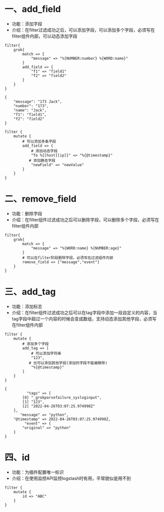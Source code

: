 # 一、add_field

- 功能：添加字段
- 介绍：在filter过滤成功之后，可以添加字段，可以添加多个字段，必须写在filter组件内部，可以动态添加字段

```
filter{
    grok{
        match => {
            "message" => "%{NUMBER:number} %{WORD:name}"
        }
	    add_field => {
	        "f1" => "field1"
	        "f2" => "field2"
	    }
	}
}
```

```
{
    "message": "173 Jack",
    "number": "173",
    "name": "Jack",
    "f1": "field1",
    "f2": "field2"
}
```

```
filter {
    mutate {
    	# 可以添加多条字段
        add_field => {
        	# 添加动态字段
            "To %{[host][ip]}" => "%{@timestamp}"
           # 添加静态字段
            "newField" => "newValue"
        }
    }
}
```

# 二、remove_field

- 功能：删除字段
- 介绍：在filter组件过滤成功之后可以删除字段，可以删除多个字段，必须写在filter组件内部

```
filter{
    grok{
        match => {
            "message" => "%{WORD:name} %{NUMBER:age}"
        }
        # 可以在filter阶段删除字段，必须写在过滤组件内部
        remove_field => ["message","event"]
    }
}
```

# 三、add_tag

- 功能：添加标志
- 介绍：在filter组件过滤成功之后可以在tag字段中添加一段自定义的内容，当tag字段中超过一个内容的时候会变成数组，支持动态添加其他字段，必须写在filter组件内部

```
filter {
    mutate {
    	# 添加多个字段
        add_tag => [
        	# 可以添加字符串
            "123",
           # 也可以添加其他字段(添加的字段不能被移除)
            "%{@timestamp}"
        ]
    }
}
```

```
{
          "tags" => [
        [0] "_grokparsefailure_sysloginput",
        [1] "123",
        [2] "2022-04-26T03:07:25.974998Z"
    ],
       "message" => "python",
    "@timestamp" => 2022-04-26T03:07:25.974998Z,
         "event" => {
        "original" => "python"
    }
}
```

# 四、id

- 功能：为插件配置唯一标识
- 介绍：在使用监控API监控logstash时有用，平常貌似是用不到

```
filter {
    mutate {
        id => "ABC"
    }
}
```
